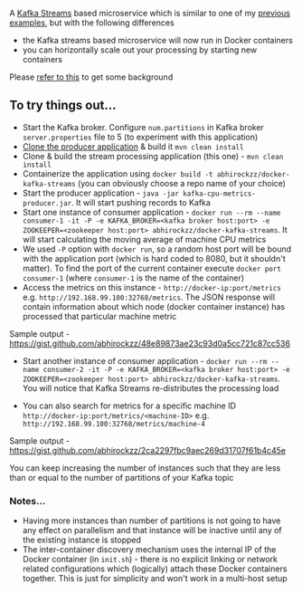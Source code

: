 A [Kafka Streams](https://kafka.apache.org/documentation/streams) based microservice which is similar to one of my [previous examples](https://github.com/abhirockzz/kafka-streams-example), but with the following differences

- the Kafka streams based microservice will now run in Docker containers
- you can horizontally scale out your processing by starting new containers

Please [refer to this](https://github.com/abhirockzz/kafka-streams-example/blob/master/README.md#basics) to get some background

## To try things out...

- Start the Kafka broker. Configure `num.partitions` in Kafka broker `server.properties` file to 5 (to experiment with this application)
- [Clone the producer application](https://github.com/abhirockzz/kafka-streams-example/tree/master/kafka-producer) & build it `mvn clean install`
- Clone & build the stream processing application (this one) - `mvn clean install`
- Containerize the application using `docker build -t abhirockzz/docker-kafka-streams` (you can obviously choose a repo name of your choice)
- Start the producer application - `java -jar kafka-cpu-metrics-producer.jar`. It will start pushing records to Kafka
- Start one instance of consumer application - `docker run --rm --name consumer-1 -it -P -e KAFKA_BROKER=<kafka broker host:port> -e ZOOKEEPER=<zookeeper host:port> abhirockzz/docker-kafka-streams`. It will start calculating the moving average of machine CPU metrics
- We used `-P` option with `docker run`, so a random host port will be bound with the application port (which is hard coded to 8080, but it shouldn't matter). To find the port of the current container execute `docker port consumer-1` (where `consumer-1` is the name of the container)
- Access the metrics on this instance - `http://docker-ip:port/metrics`  e.g. `http://192.168.99.100:32768/metrics`. The JSON response will contain information about which node (docker container instance) has processed that particular machine metric

Sample output - https://gist.github.com/abhirockzz/48e89873ae23c93d0a5cc721c87cc536

- Start another instance of consumer application - `docker run --rm --name consumer-2 -it -P -e KAFKA_BROKER=<kafka broker host:port> -e ZOOKEEPER=<zookeeper host:port> abhirockzz/docker-kafka-streams`. You will notice that Kafka Streams re-distributes the processing load

- You can also search for metrics for a specific machine ID `http://docker-ip:port/metrics/<machine-ID>` e.g. `http://192.168.99.100:32768/metrics/machine-4`

Sample output - https://gist.github.com/abhirockzz/2ca2297fbc9aec269d31707f61b4c45e

You can keep increasing the number of instances such that they are less than or equal to the number of partitions of your Kafka topic

### Notes... 

- Having more instances than number of partitions is not going to have any effect on parallelism and that instance will be inactive until any of the existing instance is stopped
- The inter-container discovery mechanism uses the internal IP of the Docker container (in `init.sh`) - there is no explicit linking or network related configurations which (logically) attach these Docker containers together. This is just for simplicity and won't work in a multi-host setup
